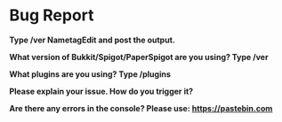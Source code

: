 # Bug Report

**Type /ver NametagEdit and post the output.**



**What version of Bukkit/Spigot/PaperSpigot are you using? Type /ver**



**What plugins are you using? Type /plugins**



**Please explain your issue. How do you trigger it?**



**Are there any errors in the console? Please use: https://pastebin.com**


